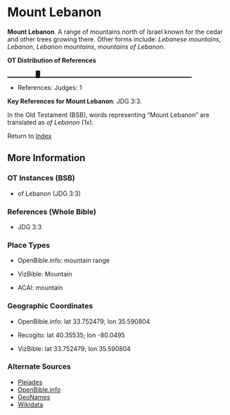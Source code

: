 # Mount Lebanon
**Mount Lebanon**. 
A range of mountains north of Israel known for the cedar and other trees growing there. 
Other forms include: 
*Lebanese mountains*, *Lebanon*, *Lebanon mountains*, *mountains of Lebanon*. 


**OT Distribution of References**

▁▁▁▁▁▁█▁▁▁▁▁▁▁▁▁▁▁▁▁▁▁▁▁▁▁▁▁▁▁▁▁▁▁▁▁▁▁▁
* References: Judges: 1



**Key References for Mount Lebanon**: 
JDG 3:3. 


In the Old Testament (BSB), words representing “Mount Lebanon” are translated as 
*of Lebanon* (1x). 




Return to [Index](00-Index.md)

## More Information

### OT Instances (BSB)

* of Lebanon (JDG 3:3)



### References (Whole Bible)

* JDG 3:3


### Place Types

* OpenBible.info: mountain range

* VizBible: Mountain

* ACAI: mountain



### Geographic Coordinates

* OpenBible.info: lat 33.752479; lon 35.590804

* Recogito: lat 40.35535; lon -80.0495

* VizBible: lat 33.752479; lon 35.590804



### Alternate Sources

* [Pleiades](https://pleiades.stoa.org/places/678267)
* [OpenBible.info](https://www.openbible.info/geo/ancient/ac54760)
* [GeoNames](http://sws.geonames.org/5202215)
* [Wikidata](http://www.wikidata.org/entity/Q333711)



